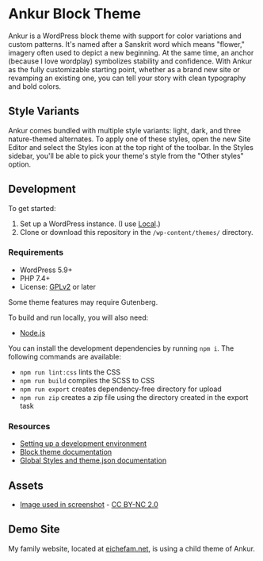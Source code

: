 # Ankur Block Theme

Ankur is a WordPress block theme with support for color variations and custom patterns. It's named after a Sanskrit word which means "flower," imagery often used to depict a new beginning. At the same time, an anchor (because I love wordplay) symbolizes stability and confidence. With Ankur as the fully customizable starting point, whether as a brand new site or revamping an existing one, you can tell your story with clean typography and bold colors.

## Style Variants

Ankur comes bundled with multiple style variants: light, dark, and three nature-themed alternates. To apply one of these styles, open the new Site Editor and select the Styles icon at the top right of the toolbar. In the Styles sidebar, you'll be able to pick your theme's style from the "Other styles" option.

## Development

To get started:

1. Set up a WordPress instance. (I use [Local](https://localwp.com/).)
2. Clone or download this repository in the `/wp-content/themes/` directory.

### Requirements

- WordPress 5.9+
- PHP 7.4+
- License: [GPLv2](http://www.gnu.org/licenses/gpl-2.0.html) or later

Some theme features may require Gutenberg.

To build and run locally, you will also need:

- [Node.js](https://nodejs.org/en/)

You can install the development dependencies by running `npm i`. The following commands are available:

- `npm run lint:css` lints the CSS
- `npm run build` compiles the SCSS to CSS
- `npm run export` creates dependency-free directory for upload
- `npm run zip` creates a zip file using the directory created in the export task

### Resources

- [Setting up a development environment](https://developer.wordpress.org/block-editor/handbook/tutorials/devenv/)
- [Block theme documentation](https://developer.wordpress.org/block-editor/how-to-guides/themes/block-theme-overview)
- [Global Styles and theme.json documentation](https://developer.wordpress.org/block-editor/how-to-guides/themes/theme-json/)

## Assets

- [Image used in screenshot](https://openverse.org/image/e53180cc-4cc0-490a-ad80-783422b05ff3) - [CC BY-NC 2.0](https://creativecommons.org/licenses/by-nc/2.0/)

## Demo Site

My family website, located at [eichefam.net](https://eichefam.net), is using a child theme of Ankur.
